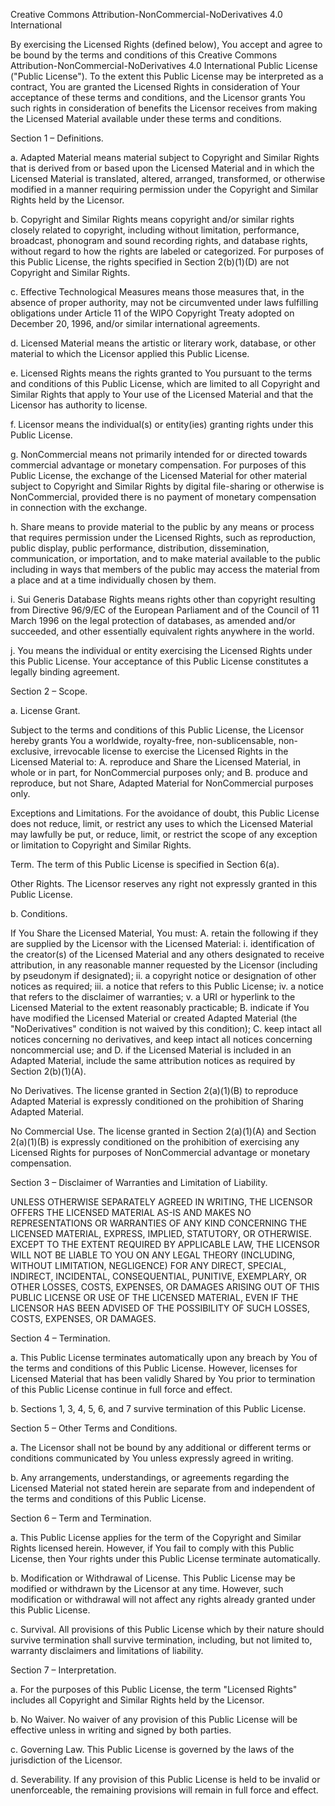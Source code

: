 Creative Commons Attribution-NonCommercial-NoDerivatives 4.0 International

By exercising the Licensed Rights (defined below), You accept and agree to be bound by the terms and conditions of this Creative Commons Attribution-NonCommercial-NoDerivatives 4.0 International Public License ("Public License"). To the extent this Public License may be interpreted as a contract, You are granted the Licensed Rights in consideration of Your acceptance of these terms and conditions, and the Licensor grants You such rights in consideration of benefits the Licensor receives from making the Licensed Material available under these terms and conditions.

Section 1 – Definitions.

a. Adapted Material means material subject to Copyright and Similar Rights that is derived from or based upon the Licensed Material and in which the Licensed Material is translated, altered, arranged, transformed, or otherwise modified in a manner requiring permission under the Copyright and Similar Rights held by the Licensor.

b. Copyright and Similar Rights means copyright and/or similar rights closely related to copyright, including without limitation, performance, broadcast, phonogram and sound recording rights, and database rights, without regard to how the rights are labeled or categorized. For purposes of this Public License, the rights specified in Section 2(b)(1)(D) are not Copyright and Similar Rights.

c. Effective Technological Measures means those measures that, in the absence of proper authority, may not be circumvented under laws fulfilling obligations under Article 11 of the WIPO Copyright Treaty adopted on December 20, 1996, and/or similar international agreements.

d. Licensed Material means the artistic or literary work, database, or other material to which the Licensor applied this Public License.

e. Licensed Rights means the rights granted to You pursuant to the terms and conditions of this Public License, which are limited to all Copyright and Similar Rights that apply to Your use of the Licensed Material and that the Licensor has authority to license.

f. Licensor means the individual(s) or entity(ies) granting rights under this Public License.

g. NonCommercial means not primarily intended for or directed towards commercial advantage or monetary compensation. For purposes of this Public License, the exchange of the Licensed Material for other material subject to Copyright and Similar Rights by digital file-sharing or otherwise is NonCommercial, provided there is no payment of monetary compensation in connection with the exchange.

h. Share means to provide material to the public by any means or process that requires permission under the Licensed Rights, such as reproduction, public display, public performance, distribution, dissemination, communication, or importation, and to make material available to the public including in ways that members of the public may access the material from a place and at a time individually chosen by them.

i. Sui Generis Database Rights means rights other than copyright resulting from Directive 96/9/EC of the European Parliament and of the Council of 11 March 1996 on the legal protection of databases, as amended and/or succeeded, and other essentially equivalent rights anywhere in the world.

j. You means the individual or entity exercising the Licensed Rights under this Public License. Your acceptance of this Public License constitutes a legally binding agreement.

Section 2 – Scope.

a. License Grant.

Subject to the terms and conditions of this Public License, the Licensor hereby grants You a worldwide, royalty-free, non-sublicensable, non-exclusive, irrevocable license to exercise the Licensed Rights in the Licensed Material to:
A. reproduce and Share the Licensed Material, in whole or in part, for NonCommercial purposes only; and
B. produce and reproduce, but not Share, Adapted Material for NonCommercial purposes only.

Exceptions and Limitations. For the avoidance of doubt, this Public License does not reduce, limit, or restrict any uses to which the Licensed Material may lawfully be put, or reduce, limit, or restrict the scope of any exception or limitation to Copyright and Similar Rights.

Term. The term of this Public License is specified in Section 6(a).

Other Rights. The Licensor reserves any right not expressly granted in this Public License.

b. Conditions.

If You Share the Licensed Material, You must:
A. retain the following if they are supplied by the Licensor with the Licensed Material:
i. identification of the creator(s) of the Licensed Material and any others designated to receive attribution, in any reasonable manner requested by the Licensor (including by pseudonym if designated);
ii. a copyright notice or designation of other notices as required;
iii. a notice that refers to this Public License;
iv. a notice that refers to the disclaimer of warranties;
v. a URI or hyperlink to the Licensed Material to the extent reasonably practicable;
B. indicate if You have modified the Licensed Material or created Adapted Material (the "NoDerivatives" condition is not waived by this condition);
C. keep intact all notices concerning no derivatives, and keep intact all notices concerning noncommercial use; and
D. if the Licensed Material is included in an Adapted Material, include the same attribution notices as required by Section 2(b)(1)(A).

No Derivatives. The license granted in Section 2(a)(1)(B) to reproduce Adapted Material is expressly conditioned on the prohibition of Sharing Adapted Material.

No Commercial Use. The license granted in Section 2(a)(1)(A) and Section 2(a)(1)(B) is expressly conditioned on the prohibition of exercising any Licensed Rights for purposes of NonCommercial advantage or monetary compensation.

Section 3 – Disclaimer of Warranties and Limitation of Liability.

UNLESS OTHERWISE SEPARATELY AGREED IN WRITING, THE LICENSOR OFFERS THE LICENSED MATERIAL AS-IS AND MAKES NO REPRESENTATIONS OR WARRANTIES OF ANY KIND CONCERNING THE LICENSED MATERIAL, EXPRESS, IMPLIED, STATUTORY, OR OTHERWISE. EXCEPT TO THE EXTENT REQUIRED BY APPLICABLE LAW, THE LICENSOR WILL NOT BE LIABLE TO YOU ON ANY LEGAL THEORY (INCLUDING, WITHOUT LIMITATION, NEGLIGENCE) FOR ANY DIRECT, SPECIAL, INDIRECT, INCIDENTAL, CONSEQUENTIAL, PUNITIVE, EXEMPLARY, OR OTHER LOSSES, COSTS, EXPENSES, OR DAMAGES ARISING OUT OF THIS PUBLIC LICENSE OR USE OF THE LICENSED MATERIAL, EVEN IF THE LICENSOR HAS BEEN ADVISED OF THE POSSIBILITY OF SUCH LOSSES, COSTS, EXPENSES, OR DAMAGES.

Section 4 – Termination.

a. This Public License terminates automatically upon any breach by You of the terms and conditions of this Public License. However, licenses for Licensed Material that has been validly Shared by You prior to termination of this Public License continue in full force and effect.

b. Sections 1, 3, 4, 5, 6, and 7 survive termination of this Public License.

Section 5 – Other Terms and Conditions.

a. The Licensor shall not be bound by any additional or different terms or conditions communicated by You unless expressly agreed in writing.

b. Any arrangements, understandings, or agreements regarding the Licensed Material not stated herein are separate from and independent of the terms and conditions of this Public License.

Section 6 – Term and Termination.

a. This Public License applies for the term of the Copyright and Similar Rights licensed herein. However, if You fail to comply with this Public License, then Your rights under this Public License terminate automatically.

b. Modification or Withdrawal of License. This Public License may be modified or withdrawn by the Licensor at any time. However, such modification or withdrawal will not affect any rights already granted under this Public License.

c. Survival. All provisions of this Public License which by their nature should survive termination shall survive termination, including, but not limited to, warranty disclaimers and limitations of liability.

Section 7 – Interpretation.

a. For the purposes of this Public License, the term "Licensed Rights" includes all Copyright and Similar Rights held by the Licensor.

b. No Waiver. No waiver of any provision of this Public License will be effective unless in writing and signed by both parties.

c. Governing Law. This Public License is governed by the laws of the jurisdiction of the Licensor.

d. Severability. If any provision of this Public License is held to be invalid or unenforceable, the remaining provisions will remain in full force and effect.